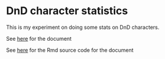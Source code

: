 
DnD character statistics
========================

This is my experiment on doing some stats on DnD characters.

See [here](https://oganm.github.io/DnDStatistics/) for the document


See [here](https://github.com/oganm/DnDStatistics/blob/master/docs/index.Rmd) for the Rmd source code for the document